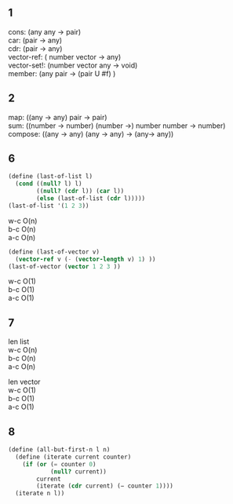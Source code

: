 
## 1
cons: (any any -> pair) <br>
car: (pair -> any)<br>
cdr: (pair -> any)<br>
vector-ref: ( number vector -> any)<br>
vector-set!: (number vector any -> void)<br>
member: (any pair -> (pair U #f) )<br>

## 2
map: ((any -> any) pair -> pair)<br>
sum: ((number -> number) (number ->) number number -> number)<br>
compose: ((any -> any) (any -> any) -> (any-> any))<br>


## 6
```scheme
(define (last-of-list l)
  (cond ((null? l) l)
        ((null? (cdr l)) (car l))
        (else (last-of-list (cdr l)))))
(last-of-list '(1 2 3))
```
w-c O(n)<br>
b-c O(n)<br>
a-c O(n)<br>

```scheme
(define (last-of-vector v)
  (vector-ref v (- (vector-length v) 1) ))
(last-of-vector (vector 1 2 3 ))
```
w-c O(1)<br>
b-c O(1)<br>
a-c O(1)<br>

## 7
len list <br>
w-c O(n) <br>
b-c O(n) <br>
a-c O(n) <br>

len vector<br>
w-c O(1)<br>
b-c O(1)<br>
a-c O(1)<br>

## 8
```scheme
(define (all-but-first-n l n)
  (define (iterate current counter)
    (if (or (= counter 0)
            (null? current))
        current
        (iterate (cdr current) (− counter 1))))
  (iterate n l))
```

